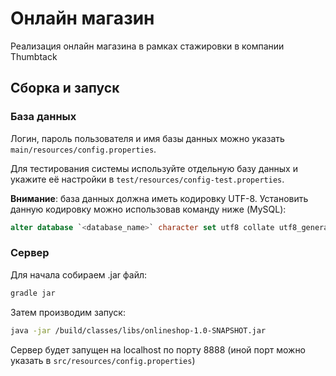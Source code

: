# Онлайн магазин
Реализация онлайн магазина в рамках стажировки в компании Thumbtack

## Сборка и запуск

### База данных
Логин, пароль пользователя и имя базы данных можно указать ``main/resources/config.properties``.

Для тестирования системы используйте отдельную базу данных и укажите её настройки в 
``test/resources/config-test.properties``.

**Внимание**: база данных должна иметь кодировку UTF-8. Установить данную кодировку
можно использовав команду ниже (MySQL):
```sql
alter database `<database_name>` character set utf8 collate utf8_general_ci
```

### Сервер
Для начала собираем .jar файл:
```bash
gradle jar
```

Затем производим запуск:
```bash
java -jar /build/classes/libs/onlineshop-1.0-SNAPSHOT.jar
```

Сервер будет запущен на localhost по порту 8888 (иной порт можно указать в ``src/resources/config.properties``)

